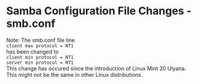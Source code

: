 # Samba Configuration File Changes - smb.conf
Note: The smb.conf file line<br>`client max protocol = NT1`<br>has been changed to<br>
`client min protocol = NT1`<br>
`server min protocol = NT1`<br>
This change has occured since the introduction of Linux Mint 20 Ulyana.<br>
This might not be the same in other Linux distributions.
